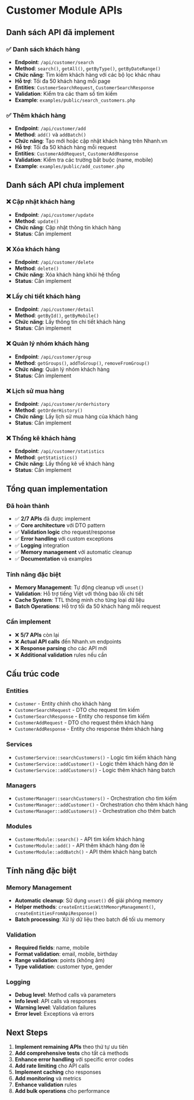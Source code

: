 # Customer Module APIs

## Danh sách API đã implement

### ✅ Danh sách khách hàng
- **Endpoint**: `/api/customer/search`
- **Method**: `search()`, `getAll()`, `getByType()`, `getByDateRange()`
- **Chức năng**: Tìm kiếm khách hàng với các bộ lọc khác nhau
- **Hỗ trợ**: Tối đa 50 khách hàng mỗi page
- **Entities**: `CustomerSearchRequest`, `CustomerSearchResponse`
- **Validation**: Kiểm tra các tham số tìm kiếm
- **Example**: `examples/public/search_customers.php`

### ✅ Thêm khách hàng
- **Endpoint**: `/api/customer/add`
- **Method**: `add()` và `addBatch()`
- **Chức năng**: Tạo mới hoặc cập nhật khách hàng trên Nhanh.vn
- **Hỗ trợ**: Tối đa 50 khách hàng mỗi request
- **Entities**: `CustomerAddRequest`, `CustomerAddResponse`
- **Validation**: Kiểm tra các trường bắt buộc (name, mobile)
- **Example**: `examples/public/add_customer.php`

## Danh sách API chưa implement

### ❌ Cập nhật khách hàng
- **Endpoint**: `/api/customer/update`
- **Method**: `update()`
- **Chức năng**: Cập nhật thông tin khách hàng
- **Status**: Cần implement

### ❌ Xóa khách hàng
- **Endpoint**: `/api/customer/delete`
- **Method**: `delete()`
- **Chức năng**: Xóa khách hàng khỏi hệ thống
- **Status**: Cần implement

### ❌ Lấy chi tiết khách hàng
- **Endpoint**: `/api/customer/detail`
- **Method**: `getById()`, `getByMobile()`
- **Chức năng**: Lấy thông tin chi tiết khách hàng
- **Status**: Cần implement

### ❌ Quản lý nhóm khách hàng
- **Endpoint**: `/api/customer/group`
- **Method**: `getGroups()`, `addToGroup()`, `removeFromGroup()`
- **Chức năng**: Quản lý nhóm khách hàng
- **Status**: Cần implement

### ❌ Lịch sử mua hàng
- **Endpoint**: `/api/customer/orderhistory`
- **Method**: `getOrderHistory()`
- **Chức năng**: Lấy lịch sử mua hàng của khách hàng
- **Status**: Cần implement

### ❌ Thống kê khách hàng
- **Endpoint**: `/api/customer/statistics`
- **Method**: `getStatistics()`
- **Chức năng**: Lấy thống kê về khách hàng
- **Status**: Cần implement

## Tổng quan implementation

### Đã hoàn thành
- ✅ **2/7 APIs** đã được implement
- ✅ **Core architecture** với DTO pattern
- ✅ **Validation logic** cho request/response
- ✅ **Error handling** với custom exceptions
- ✅ **Logging** integration
- ✅ **Memory management** với automatic cleanup
- ✅ **Documentation** và examples

### Tính năng đặc biệt
- **Memory Management**: Tự động cleanup với `unset()`
- **Validation**: Hỗ trợ tiếng Việt với thông báo lỗi chi tiết
- **Cache System**: TTL thông minh cho từng loại dữ liệu
- **Batch Operations**: Hỗ trợ tối đa 50 khách hàng mỗi request

### Cần implement
- ❌ **5/7 APIs** còn lại
- ❌ **Actual API calls** đến Nhanh.vn endpoints
- ❌ **Response parsing** cho các API mới
- ❌ **Additional validation** rules nếu cần

## Cấu trúc code

### Entities
- `Customer` - Entity chính cho khách hàng
- `CustomerSearchRequest` - DTO cho request tìm kiếm
- `CustomerSearchResponse` - Entity cho response tìm kiếm
- `CustomerAddRequest` - DTO cho request thêm khách hàng
- `CustomerAddResponse` - Entity cho response thêm khách hàng

### Services
- `CustomerService::searchCustomers()` - Logic tìm kiếm khách hàng
- `CustomerService::addCustomer()` - Logic thêm khách hàng đơn lẻ
- `CustomerService::addCustomers()` - Logic thêm khách hàng batch

### Managers
- `CustomerManager::searchCustomers()` - Orchestration cho tìm kiếm
- `CustomerManager::addCustomer()` - Orchestration cho thêm khách hàng
- `CustomerManager::addCustomers()` - Orchestration cho thêm batch

### Modules
- `CustomerModule::search()` - API tìm kiếm khách hàng
- `CustomerModule::add()` - API thêm khách hàng đơn lẻ
- `CustomerModule::addBatch()` - API thêm khách hàng batch

## Tính năng đặc biệt

### Memory Management
- **Automatic cleanup**: Sử dụng `unset()` để giải phóng memory
- **Helper methods**: `createEntitiesWithMemoryManagement()`, `createEntitiesFromApiResponse()`
- **Batch processing**: Xử lý dữ liệu theo batch để tối ưu memory

### Validation
- **Required fields**: name, mobile
- **Format validation**: email, mobile, birthday
- **Range validation**: points (không âm)
- **Type validation**: customer type, gender

### Logging
- **Debug level**: Method calls và parameters
- **Info level**: API calls và responses
- **Warning level**: Validation failures
- **Error level**: Exceptions và errors

## Next Steps

1. **Implement remaining APIs** theo thứ tự ưu tiên
2. **Add comprehensive tests** cho tất cả methods
3. **Enhance error handling** với specific error codes
4. **Add rate limiting** cho API calls
5. **Implement caching** cho responses
6. **Add monitoring** và metrics
7. **Enhance validation** rules
8. **Add bulk operations** cho performance

